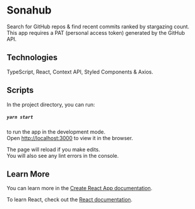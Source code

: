 # Sonahub

Search for GitHub repos & find recent commits ranked by stargazing count. This app requires a PAT (personal access token) generated by the GitHub API.

## Technologies

TypeScript, React, Context API, Styled Components & Axios.  
## Scripts

In the project directory, you can run: 
##### `yarn start`
to run the app in the development mode.\
Open [http://localhost:3000](http://localhost:3000) to view it in the browser.

The page will reload if you make edits.\
You will also see any lint errors in the console.

## Learn More

You can learn more in the [Create React App documentation](https://facebook.github.io/create-react-app/docs/getting-started).

To learn React, check out the [React documentation](https://reactjs.org/).
